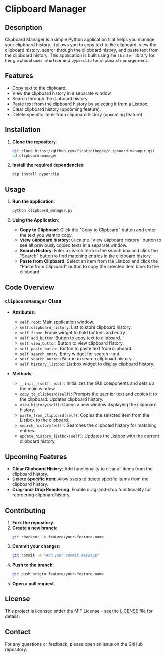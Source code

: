 # Clipboard Manager

## Description

Clipboard Manager is a simple Python application that helps you manage your clipboard history. It allows you to copy text to the clipboard, view the clipboard history, search through the clipboard history, and paste text from the clipboard history. This application is built using the `tkinter` library for the graphical user interface and `pyperclip` for clipboard management.

## Features

- Copy text to the clipboard.
- View the clipboard history in a separate window.
- Search through the clipboard history.
- Paste text from the clipboard history by selecting it from a Listbox.
- Clear clipboard history (upcoming feature).
- Delete specific items from clipboard history (upcoming feature).

## Installation

1. **Clone the repository**:

   ```bash
   git clone https://github.com/finaticthegee/clipboard-manager.git
   cd clipboard-manager
   ```

2. **Install the required dependencies**:
   ```bash
   pip install pyperclip
   ```

## Usage

1. **Run the application**:

   ```bash
   python clipboard_manager.py
   ```

2. **Using the Application**:
   - **Copy to Clipboard**: Click the "Copy to Clipboard" button and enter the text you want to copy.
   - **View Clipboard History**: Click the "View Clipboard History" button to see all previously copied texts in a separate window.
   - **Search History**: Enter a search term in the search box and click the "Search" button to find matching entries in the clipboard history.
   - **Paste from Clipboard**: Select an item from the Listbox and click the "Paste from Clipboard" button to copy the selected item back to the clipboard.

## Code Overview

### `ClipboardManager` Class

- **Attributes**:

  - `self.root`: Main application window.
  - `self.clipboard_history`: List to store clipboard history.
  - `self.frame`: Frame widget to hold buttons and entry.
  - `self.add_button`: Button to copy text to clipboard.
  - `self.view_button`: Button to view clipboard history.
  - `self.paste_button`: Button to paste text from clipboard.
  - `self.search_entry`: Entry widget for search input.
  - `self.search_button`: Button to search clipboard history.
  - `self.history_listbox`: Listbox widget to display clipboard history.

- **Methods**:
  - `__init__(self, root)`: Initializes the GUI components and sets up the main window.
  - `copy_to_clipboard(self)`: Prompts the user for text and copies it to the clipboard. Updates clipboard history.
  - `view_history(self)`: Opens a new window displaying the clipboard history.
  - `paste_from_clipboard(self)`: Copies the selected item from the Listbox to the clipboard.
  - `search_history(self)`: Searches the clipboard history for matching entries.
  - `update_history_listbox(self)`: Updates the Listbox with the current clipboard history.

## Upcoming Features

- **Clear Clipboard History**: Add functionality to clear all items from the clipboard history.
- **Delete Specific Item**: Allow users to delete specific items from the clipboard history.
- **Drag-and-Drop Reordering**: Enable drag-and-drop functionality for reordering clipboard history.

## Contributing

1. **Fork the repository**.
2. **Create a new branch**:
   ```bash
   git checkout -b feature/your-feature-name
   ```
3. **Commit your changes**:
   ```bash
   git commit -m "Add your commit message"
   ```
4. **Push to the branch**:
   ```bash
   git push origin feature/your-feature-name
   ```
5. **Open a pull request**.

## License

This project is licensed under the MIT License - see the [LICENSE](LICENSE) file for details.

## Contact

For any questions or feedback, please open an issue on the GitHub repository.
